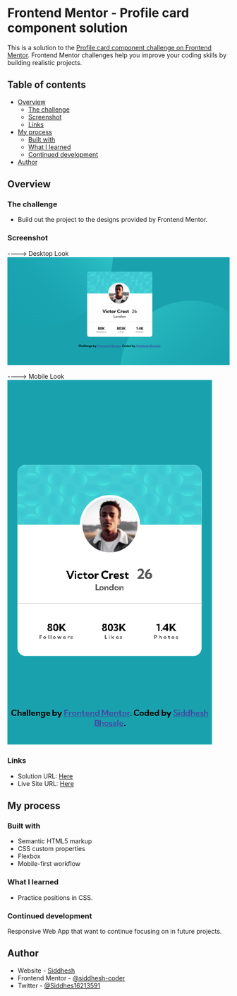 # Frontend Mentor - Profile card component solution

This is a solution to the [Profile card component challenge on Frontend Mentor](https://www.frontendmentor.io/challenges/profile-card-component-cfArpWshJ). Frontend Mentor challenges help you improve your coding skills by building realistic projects. 

## Table of contents

- [Overview](#overview)
  - [The challenge](#the-challenge)
  - [Screenshot](#screenshot)
  - [Links](#links)
- [My process](#my-process)
  - [Built with](#built-with)
  - [What I learned](#what-i-learned)
  - [Continued development](#continued-development)
- [Author](#author)

## Overview

### The challenge

- Build out the project to the designs provided by Frontend Mentor.

### Screenshot

----> Desktop Look
![](images/Pic-1.png)


----> Mobile Look
![](images/Pic-2.png)

### Links

- Solution URL: [Here](https://github.com/siddhesh-coder/Profile-card-component.github.io)
- Live Site URL: [Here](https://siddhesh-coder.github.io/Profile-card-component.github.io/)

## My process

### Built with

- Semantic HTML5 markup
- CSS custom properties
- Flexbox
- Mobile-first workflow

### What I learned

- Practice positions in CSS.

### Continued development

Responsive Web App that want to continue focusing on in future projects. 

## Author

- Website - [Siddhesh](https://siddhesh-coder.github.io/SiddheshsPortfolio.github.io/)
- Frontend Mentor - [@siddhesh-coder](https://www.frontendmentor.io/profile/siddhesh-coder)
- Twitter - [@Siddhes16213591](https://twitter.com/Siddhes16213591)
